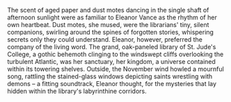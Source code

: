 The scent of aged paper and dust motes dancing in the single shaft of afternoon sunlight were as familiar to Eleanor Vance as the rhythm of her own heartbeat.  Dust motes, she mused, were the librarians' tiny, silent companions, swirling around the spines of forgotten stories, whispering secrets only they could understand.  Eleanor, however, preferred the company of the living word.  The grand, oak-paneled library of St. Jude's College, a gothic behemoth clinging to the windswept cliffs overlooking the turbulent Atlantic, was her sanctuary, her kingdom, a universe contained within its towering shelves.  Outside, the November wind howled a mournful song, rattling the stained-glass windows depicting saints wrestling with demons – a fitting soundtrack, Eleanor thought, for the mysteries that lay hidden within the library's labyrinthine corridors.
